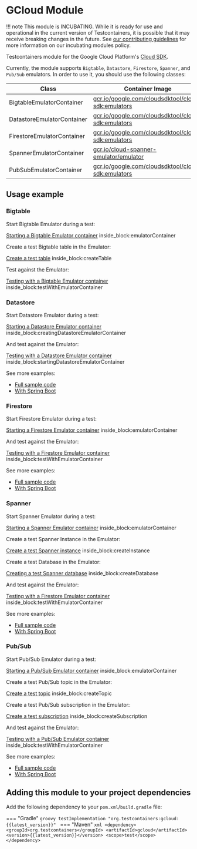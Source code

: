# GCloud Module

!!! note
    This module is INCUBATING. While it is ready for use and operational in the current version of Testcontainers, it is possible that it may receive breaking changes in the future. See [our contributing guidelines](/contributing/#incubating-modules) for more information on our incubating modules policy.

Testcontainers module for the Google Cloud Platform's [Cloud SDK](https://cloud.google.com/sdk/).

Currently, the module supports `Bigtable`, `Datastore`, `Firestore`, `Spanner`, and `Pub/Sub` emulators. In order to use it, you should use the following classes:

Class | Container Image
-|-
BigtableEmulatorContainer | [gcr.io/google.com/cloudsdktool/cloud-sdk:emulators](https://gcr.io/google.com/cloudsdktool/cloud-sdk)
DatastoreEmulatorContainer | [gcr.io/google.com/cloudsdktool/cloud-sdk:emulators](https://gcr.io/google.com/cloudsdktool/cloud-sdk)
FirestoreEmulatorContainer | [gcr.io/google.com/cloudsdktool/cloud-sdk:emulators](https://gcr.io/google.com/cloudsdktool/cloud-sdk)
SpannerEmulatorContainer | [gcr.io/cloud-spanner-emulator/emulator](https://gcr.io/cloud-spanner-emulator/emulator)
PubSubEmulatorContainer | [gcr.io/google.com/cloudsdktool/cloud-sdk:emulators](https://gcr.io/google.com/cloudsdktool/cloud-sdk)

## Usage example

### Bigtable

Start Bigtable Emulator during a test:

<!--codeinclude-->
[Starting a Bigtable Emulator container](../../modules/gcloud/src/test/java/org/testcontainers/containers/BigtableEmulatorContainerTest.java) inside_block:emulatorContainer
<!--/codeinclude-->

Create a test Bigtable table in the Emulator:

<!--codeinclude-->
[Create a test table](../../modules/gcloud/src/test/java/org/testcontainers/containers/BigtableEmulatorContainerTest.java) inside_block:createTable
<!--/codeinclude-->

Test against the Emulator:

<!--codeinclude-->
[Testing with a Bigtable Emulator container](../../modules/gcloud/src/test/java/org/testcontainers/containers/BigtableEmulatorContainerTest.java) inside_block:testWithEmulatorContainer
<!--/codeinclude-->

### Datastore

Start Datastore Emulator during a test:

<!--codeinclude-->
[Starting a Datastore Emulator container](../../modules/gcloud/src/test/java/org/testcontainers/containers/DatastoreEmulatorContainerTest.java) inside_block:creatingDatastoreEmulatorContainer
<!--/codeinclude-->

And test against the Emulator:

<!--codeinclude-->
[Testing with a Datastore Emulator container](../../modules/gcloud/src/test/java/org/testcontainers/containers/DatastoreEmulatorContainerTest.java) inside_block:startingDatastoreEmulatorContainer
<!--/codeinclude-->

See more examples:

 * [Full sample code](https://github.com/testcontainers/testcontainers-java/tree/master/modules/gcloud/src/test/java/org/testcontainers/containers/DatastoreEmulatorContainerTest.java)
 * [With Spring Boot](https://github.com/saturnism/testcontainers-gcloud-examples/tree/main/springboot/datastore-example/src/test/java/com/example/springboot/datastore) 

### Firestore 

Start Firestore Emulator during a test:

<!--codeinclude-->
[Starting a Firestore Emulator container](../../modules/gcloud/src/test/java/org/testcontainers/containers/FirestoreEmulatorContainerTest.java) inside_block:emulatorContainer
<!--/codeinclude-->

And test against the Emulator:

<!--codeinclude-->
[Testing with a Firestore Emulator container](../../modules/gcloud/src/test/java/org/testcontainers/containers/FirestoreEmulatorContainerTest.java) inside_block:testWithEmulatorContainer
<!--/codeinclude-->

See more examples:

 * [Full sample code](https://github.com/testcontainers/testcontainers-java/tree/master/modules/gcloud/src/test/java/org/testcontainers/containers/FirestoreEmulatorContainerTest.java)
 * [With Spring Boot](https://github.com/saturnism/testcontainers-gcloud-examples/tree/main/springboot/firestore-example/src/test/java/com/example/springboot/firestore/FirestoreIntegrationTests.java)

### Spanner 

Start Spanner Emulator during a test:

<!--codeinclude-->
[Starting a Spanner Emulator container](../../modules/gcloud/src/test/java/org/testcontainers/containers/SpannerEmulatorContainerTest.java) inside_block:emulatorContainer
<!--/codeinclude-->

Create a test Spanner Instance in the Emulator:

<!--codeinclude-->
[Create a test Spanner instance](../../modules/gcloud/src/test/java/org/testcontainers/containers/SpannerEmulatorContainerTest.java) inside_block:createInstance
<!--/codeinclude-->

Create a test Database in the Emulator:

<!--codeinclude-->
[Creating a test Spanner database](../../modules/gcloud/src/test/java/org/testcontainers/containers/SpannerEmulatorContainerTest.java) inside_block:createDatabase
<!--/codeinclude-->

And test against the Emulator:

<!--codeinclude-->
[Testing with a Firestore Emulator container](../../modules/gcloud/src/test/java/org/testcontainers/containers/SpannerEmulatorContainerTest.java) inside_block:testWithEmulatorContainer
<!--/codeinclude-->

See more examples:

 * [Full sample code](https://github.com/testcontainers/testcontainers-java/tree/master/modules/gcloud/src/test/java/org/testcontainers/containers/SpannerEmulatorContainerTest.java)
 * [With Spring Boot](https://github.com/saturnism/testcontainers-gcloud-examples/tree/main/springboot/spanner-example/src/test/java/com/example/springboot/spanner/SpannerIntegrationTests.java)

### Pub/Sub 

Start Pub/Sub Emulator during a test:

<!--codeinclude-->
[Starting a Pub/Sub Emulator container](../../modules/gcloud/src/test/java/org/testcontainers/containers/PubSubEmulatorContainerTest.java) inside_block:emulatorContainer
<!--/codeinclude-->

Create a test Pub/Sub topic in the Emulator:

<!--codeinclude-->
[Create a test topic](../../modules/gcloud/src/test/java/org/testcontainers/containers/PubSubEmulatorContainerTest.java) inside_block:createTopic
<!--/codeinclude-->

Create a test Pub/Sub subscription in the Emulator:

<!--codeinclude-->
[Create a test subscription](../../modules/gcloud/src/test/java/org/testcontainers/containers/PubSubEmulatorContainerTest.java) inside_block:createSubscription
<!--/codeinclude-->

And test against the Emulator:

<!--codeinclude-->
[Testing with a Pub/Sub Emulator container](../../modules/gcloud/src/test/java/org/testcontainers/containers/PubSubEmulatorContainerTest.java) inside_block:testWithEmulatorContainer
<!--/codeinclude-->

See more examples:

 * [Full sample code](https://github.com/testcontainers/testcontainers-java/tree/master/modules/gcloud/src/test/java/org/testcontainers/containers/PubSubEmulatorContainerTest.java)
 * [With Spring Boot](https://github.com/saturnism/testcontainers-gcloud-examples/tree/main/springboot/pubsub-example/src/test/java/com/example/springboot/pubsub/PubSubIntegrationTests.java)

## Adding this module to your project dependencies

Add the following dependency to your `pom.xml`/`build.gradle` file:

=== "Gradle"
    ```groovy
    testImplementation "org.testcontainers:gcloud:{{latest_version}}"
    ```
=== "Maven"
    ```xml
    <dependency>
        <groupId>org.testcontainers</groupId>
        <artifactId>gcloud</artifactId>
        <version>{{latest_version}}</version>
        <scope>test</scope>
    </dependency>
    ```
